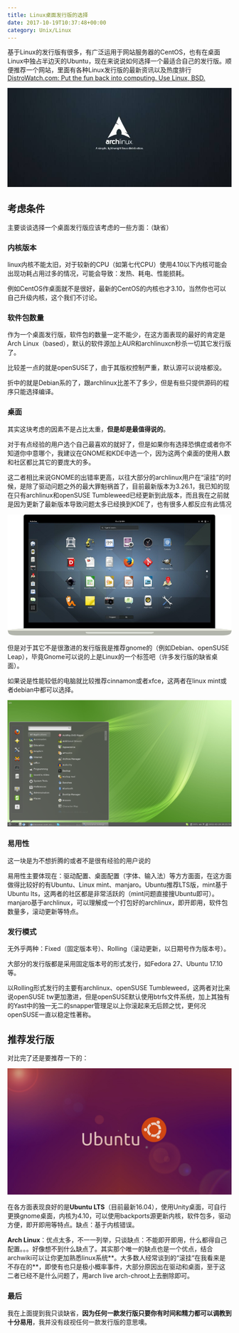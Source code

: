 ```yaml
---
title: Linux桌面发行版的选择
date: 2017-10-19T10:37:48+00:00
category: Unix/Linux
---
```


基于Linux的发行版有很多，有广泛运用于网站服务器的CentOS，也有在桌面Linux中独占半边天的Ubuntu，现在来说说如何选择一个最适合自己的发行版。顺便推荐一个网站，里面有各种Linux发行版的最新资讯以及热度排行[DistroWatch.com: Put the fun back into computing. Use Linux, BSD.](http://distrowatch.com/)

![](/pics/2017/10/1901.jpg)

## 考虑条件

主要谈谈选择一个桌面发行版应该考虑的一些方面：（缺省）

### 内核版本

linux内核不能太旧，对于较新的CPU（如第七代CPU）使用4.10以下内核可能会出现功耗占用过多的情况，可能会导致：发热、耗电、性能损耗。

例如CentOS作桌面就不是很好，最新的CentOS的内核也才3.10，当然你也可以自己升级内核，这个我们不讨论。

### 软件包数量

作为一个桌面发行版，软件包的数量一定不能少，在这方面表现的最好的肯定是Arch Linux（based），默认的软件源加上AUR和archlinuxcn秒杀一切其它发行版了。

比较差一点的就是openSUSE了，由于其版权控制严重，默认源可以说啥都没。

折中的就是Debian系的了，跟archlinux比差不了多少，但是有些只提供源码的程序只能选择编译。

### 桌面

其实这块考虑的因素不是占比太重，**但是却是最值得说的**。

对于有点经验的用户选个自己最喜欢的就好了，但是如果你有选择恐惧症或者你不知道你中意哪个，我建议在GNOME和KDE中选一个，因为这两个桌面的使用人数和社区都比其它的要庞大的多。

这二者相比来说GNOME的出错率更高，以往大部分的archlinux用户在“滚挂”的时候，是除了驱动问题之外的最大罪魁祸首了，目前最新版本为3.26.1，我已知的现在只有archlinux和openSUSE Tumbleweed已经更新到此版本，而且我在之前就是因为更新了最新版本导致问题太多已经换到KDE了，也有很多人都反应有此情况

![](/pics/2017/10/1904.jpg)

但是对于其它不是很激进的发行版我是推荐gnome的（例如Debian、openSUSE Leap），毕竟Gnome可以说的上是Linux的一个标签吧（许多发行版的缺省桌面）。

如果说是性能较低的电脑就比较推荐cinnamon或者xfce，这两者在linux mint或者debian中都可以选择。

![](/pics/2017/10/1903.png)

### 易用性

这一块是为不想折腾的或者不是很有经验的用户说的

易用性主要体现在：驱动配置、桌面配置（字体、输入法）等方方面面，在这方面做得比较好的有Ubuntu、Linux mint、manjaro。Ubuntu推荐LTS版，mint基于Ubuntu lts，这两者的社区都是非常活跃的（mint问题直接搜Ubuntu即可）。manjaro基于archlinux，可以理解成一个打包好的archlinux，即开即用，软件包数量多，滚动更新等特点。

### 发行模式

无外乎两种：Fixed（固定版本号）、Rolling（滚动更新，以日期号作为版本号）。

大部分的发行版都是采用固定版本号的形式发行，如Fedora 27、Ubuntu 17.10等。

以Rolling形式发行的主要有archlinux、openSUSE Tumbleweed，这两者对比来说openSUSE tw更加激进，但是openSUSE默认使用btrfs文件系统，加上其独有的Yast中的独一无二的snapper管理足以上你滚起来无后顾之忧，更何况openSUSE一直以稳定性著称。

## 推荐发行版

对比完了还是要推荐一下的：

![](/pics/2017/10/1902.jpg)

在各方面表现良好的是**Ubuntu LTS**（目前最新16.04），使用Unity桌面，可自行更换gnome桌面，内核为4.10，可以使用backports源更新内核，软件包多，驱动方便，即开即用等特点。缺点：基于内核错误。

**Arch Linux**：优点太多，不一一列举，只谈缺点：不能即开即用，什么都得自己配置。。。好像想不到什么缺点了。其实那个唯一的缺点也是一个优点，结合archwiki可以让你更加熟悉linux系统**。大多数人经常谈到的“滚挂“在我看来是不存在的**，即使有也只是极小概率事件，大部分原因出在驱动和桌面，至于这二者已经不是什么问题了，用arch live arch-chroot上去删除即可。

### 最后

我在上面提到我只谈缺省，**因为任何一款发行版只要你有时间和精力都可以调教到十分易用**，我并没有歧视任何一款发行版的意思噢。